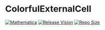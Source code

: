ColorfulExternalCell
====================

[![Mathematica](https://img.shields.io/badge/Mathematica-%E2%A9%BE11.0-brightgreen.svg)](https://www.wolfram.com/mathematica/)
[![Release Vision](https://img.shields.io/badge/release-v0.7.x-ff69b4.svg)](https://github.com/Moe-Net/Geass/releases)
[![Repo Size](https://img.shields.io/github/repo-size/GalAster/ColorfulExternalCell.svg)](https://github.com/GalAster/ColorfulExternalCell.git)
